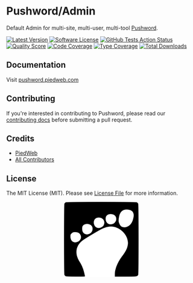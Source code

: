 # Pushword/Admin

Default Admin for multi-site, multi-user, multi-tool [Pushword](https://pushword.piedweb.com).

[![Latest Version](https://img.shields.io/github/tag/pushword/pushword.svg?style=flat&label=release)](https://github.com/Pushword/Pushword/tags)
[![Software License](https://img.shields.io/badge/license-MIT-brightgreen.svg?style=flat)](LICENSE)
[![GitHub Tests Action Status](https://img.shields.io/github/actions/workflow/status/Pushword/Pushword/run-tests.yml?branch=main)](https://github.com/Pushword/Pushword/actions)
[![Quality Score](https://img.shields.io/scrutinizer/g/pushword/pushword.svg?style=flat)](https://scrutinizer-ci.com/g/pushword/pushword)
[![Code Coverage](https://codecov.io/gh/Pushword/Pushword/branch/main/graph/badge.svg)](https://codecov.io/gh/Pushword/Pushword/branch/main)
[![Type Coverage](https://shepherd.dev/github/pushword/pushword/coverage.svg)](https://shepherd.dev/github/pushword/pushword)
[![Total Downloads](https://img.shields.io/packagist/dt/pushword/core.svg?style=flat)](https://packagist.org/packages/pushword/core)

## Documentation

Visit [pushword.piedweb.com](https://pushword.piedweb.com/extension/admin)

## Contributing

If you're interested in contributing to Pushword, please read our [contributing docs](https://pushword.piedweb.com/contribute) before submitting a pull request.

## Credits

-   [PiedWeb](https://piedweb.com)
-   [All Contributors](https://github.com/Pushword/Core/graphs/contributors)

## License

The MIT License (MIT). Please see [License File](https://pushword.piedweb.com/license#license) for more information.

<p align="center"><a href="https://dev.piedweb.com" rel="dofollow">
<img src="https://raw.githubusercontent.com/Pushword/Pushword/f5021f4c5d5d3ab3f2858ec2e4bdd70818806c6a/packages/admin/src/Resources/assets/logo.svg" width="200" height="200" alt="PHP Packages Open Source" />
</a></p>
